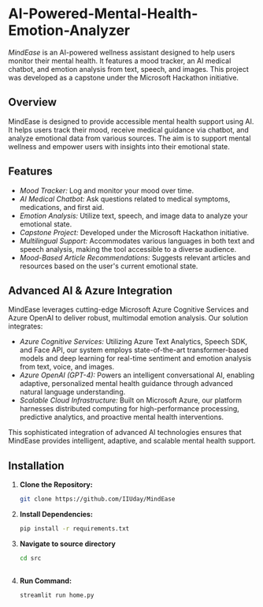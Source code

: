 # AI-Powered-Mental-Health-Emotion-Analyzer

*MindEase* is an AI-powered wellness assistant designed to help users monitor their mental health. It features a mood tracker, an AI medical chatbot, and emotion analysis from text, speech, and images. This project was developed as a capstone under the Microsoft Hackathon initiative.

## Overview
MindEase is designed to provide accessible mental health support using AI. It helps users track their mood, receive medical guidance via chatbot, and analyze emotional data from various sources. The aim is to support mental wellness and empower users with insights into their emotional state.

## Features
- *Mood Tracker:* Log and monitor your mood over time.
- *AI Medical Chatbot:* Ask questions related to medical symptoms, medications, and first aid.
- *Emotion Analysis:* Utilize text, speech, and image data to analyze your emotional state.
- *Capstone Project:* Developed under the Microsoft Hackathon initiative.
- *Multilingual Support:* Accommodates various languages in both text and speech analysis, making the tool accessible to a diverse audience.
- *Mood-Based Article Recommendations:* Suggests relevant articles and resources based on the user's current emotional state.

## Advanced AI & Azure Integration

MindEase leverages cutting-edge Microsoft Azure Cognitive Services and Azure OpenAI to deliver robust, multimodal emotion analysis. Our solution integrates:

- *Azure Cognitive Services:* Utilizing Azure Text Analytics, Speech SDK, and Face API, our system employs state-of-the-art transformer-based models and deep learning for real-time sentiment and emotion analysis from text, voice, and images.
- *Azure OpenAI (GPT-4):* Powers an intelligent conversational AI, enabling adaptive, personalized mental health guidance through advanced natural language understanding.
- *Scalable Cloud Infrastructure:* Built on Microsoft Azure, our platform harnesses distributed computing for high-performance processing, predictive analytics, and proactive mental health interventions.

This sophisticated integration of advanced AI technologies ensures that MindEase provides intelligent, adaptive, and scalable mental health support.

## Installation

1. **Clone the Repository:**
   ```bash
   git clone https://github.com/IIUday/MindEase

2. **Install Dependencies:**
    ```bash
    pip install -r requirements.txt

3. **Navigate to source directory**
   ```bash
   cd src
    
3. **Run Command:**
   ```bash
   streamlit run home.py

